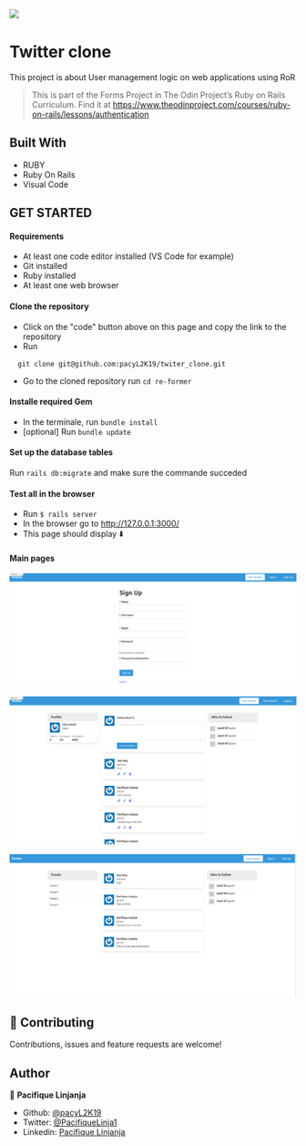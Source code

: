 ![](https://img.shields.io/badge/Microverse-blueviolet)
# Twitter clone

This project is about User management logic on web applications using RoR
> This is part of the Forms Project in The Odin Project’s Ruby on Rails Curriculum. Find it at https://www.theodinproject.com/courses/ruby-on-rails/lessons/authentication 

## Built With

- RUBY
- Ruby On Rails
- Visual Code

## GET STARTED

#### Requirements 

- At least one code editor installed (VS Code for example)
- Git installed
- Ruby installed
- At least one web browser
#### Clone the repository

- Click on the "code" button above on this page and copy the link to the repository
- Run 
```
  git clone git@github.com:pacyL2K19/twiter_clone.git
```
- Go to the cloned repository run `cd re-former`

#### Installe required Gem

- In the terminale, run `bundle install`
- [optional] Run `bundle update`

#### Set up the database tables 

Run `rails db:migrate` and make sure the commande succeded

#### Test all in the browser

- Run `$ rails server`
- In the browser go to http://127.0.0.1:3000/
- This page should display ⬇️

#### Main pages

![screenshot](screenshots/one.png)

![screenshot](screenshots/two.png)

![screenshot](screenshots/three.png)

## 🤝 Contributing

Contributions, issues and feature requests are welcome!
## Author

👤 **Pacifique Linjanja**
- Github: [@pacyL2K19](https://github.com/pacyL2K19)
- Twitter: [@PacifiqueLinja1](https://twitter.com/PacifiqueLinja1)
- Linkedin: [Pacifique Linjanja](https://www.linkedin.com/in/pacifique-linjanja/)
